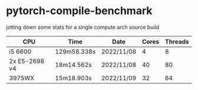 # pytorch-compile-benchmark
jotting down some stats for a single compute arch source build

|CPU           |Time         |Date        |Cores  |Threads  |
|--------------|-------------|------------|-------|---------|
|i5 6600       |129m58.338s  |2022/11/08  |4      |8        |
|2x E5-2698 v4 |18m14.562s   |2022/11/08  |40     |80       |
|3975WX        |15m18.903s   |2022/11/09  |32     |64       |
